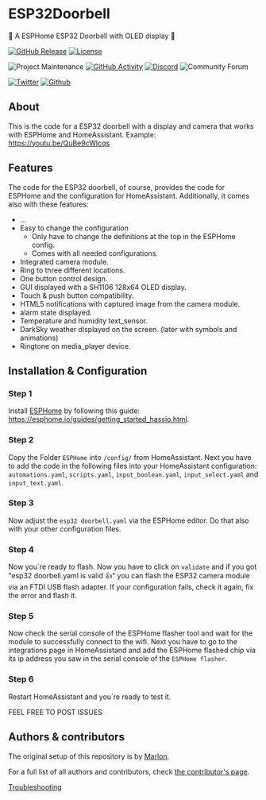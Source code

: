 # ESP32Doorbell
🔔 A ESPHome ESP32 Doorbell with OLED display 🔔

[![GitHub Release][releases-shield]][releases]
[![License][license-shield]](LICENSE.md)

![Project Maintenance][maintenance-shield]
[![GitHub Activity][commits-shield]][commits]
[![Discord][discord-shield]][discord]
![Community Forum][forum-shield]

[![Twitter][twitter]][twitter]
[![Github][github]][github]

<!-- 🎉 Release of ESP32 Doorbell 0.0.1 -->

## About

This is the code for a ESP32 doorbell with a display and camera that works with ESPHome and HomeAssistant.
Example:
https://youtu.be/QuBe9cWIcqs
<!-- also includes... -->


## Features

The code for the ESP32 doorbell, of course, provides the code for ESPHome and the configuration for HomeAssistant. Additionally, it comes also with these features:

- ...
- Easy to change the configuration
  - Only have to change the definitions at the top in the ESPHome config.
  - Comes with all needed configurations.
- Integrated camera module.
- Ring to three different locations.
- One button control design.
- GUI displayed with a SH1106 128x64 OLED display.
- Touch & push button compatibility.
- HTML5 notifications with captured image from the camera module.
- alarm state displayed.
- Temperature and humidity text_sensor.
- DarkSky weather displayed on the screen. (later with symbols and animations)
- Ringtone on media_player device.


## Installation & Configuration

### Step 1
Install [ESPHome][esphome] by following this guide: https://esphome.io/guides/getting_started_hassio.html.

### Step 2
Copy the Folder `ESPHome` into `/config/` from HomeAssistant. Next you have to add the code in the following files into your HomeAssistant configuration: `automations.yaml`, `scripts.yaml`, `input_boolean.yaml`, `input_select.yaml` and `input_text.yaml`.

### Step 3
Now adjust the `esp32 doorbell.yaml` via the ESPHome editor. Do that also with your other configuration files.

### Step 4
Now you´re ready to flash. Now you have to click on `validate` and if you got "esp32 doorbell.yaml is valid 👍" you can flash the ESP32 camera module via an FTDI USB flash adapter. If your configuration fails, check it again, fix the error and flash it.

### Step 5
Now check the serial console of the ESPHome flasher tool and wait for the module to successfully connect to the wifi. Next you have to go to the integrations page in HomeAssistand and add the ESPHome flashed chip via its ip address you saw in the serial console of the `ESPHome flasher`.

### Step 6
Restart HomeAssistant and you´re ready to test it.

FEEL FREE TO POST ISSUES


## Authors & contributors

The original setup of this repository is by [Marlon][marrobHD].

For a full list of all authors and contributors,
check [the contributor's page][contributors].



[Troubleshooting]()

[commits-shield]: https://img.shields.io/github/commit-activity/y/marrobHD/ESP32Doorbell.svg?style=for-the-badge
[commits]: https://github.com/marrobHD/ESP32Doorbell/commits/master
[discord]: https://discord.gg/ND4emRS
[discord-shield]: https://img.shields.io/discord/579704220970909717.svg?style=for-the-badge
[contributors]: https://github.com/marrobHD/ESP32Doorbell/graphs/contributors
[forum-shield]: https://img.shields.io/badge/community-forum-brightgreen.svg?style=for-the-badge
[license-shield]: https://img.shields.io/github/license/marrobHD/ESP32Doorbell.svg?style=for-the-badge
[maintenance-shield]: https://img.shields.io/badge/maintainer-marrobHD-blue.svg?style=for-the-badge
[marrobHD]: https://github.com/marrobHD
[releases-shield]: https://img.shields.io/github/release/marrobHD/ESP32Doorbell.svg?style=for-the-badge
[releases]: https://github.com/marrobHD/ESP32Doorbell/releases
[esphome]: https://esphome.io
[contributors]: https://github.com/hassio-addons/addon-ssh/graphs/contributors
[forum-shield]: https://img.shields.io/badge/community-forum-brightgreen.svg?style=for-the-badge
[license-shield]: https://img.shields.io/github/license/marrobHD/ESP32Doorbell.svg?style=for-the-badge
[maintenance-shield]: https://img.shields.io/badge/maintainer-marrobHD-blue.svg?style=for-the-badge
[releases-shield]: https://img.shields.io/github/release/marrobHD/ESP32Doorbell.svg?style=for-the-badge
[releases]: https://github.com/marrobHD/ESP32Doorbell/releases
[twitter]: https://img.shields.io/twitter/follow/mar_robHD.svg?style=social
[github]: https://img.shields.io/github/followers/marrobHD.svg?style=social
